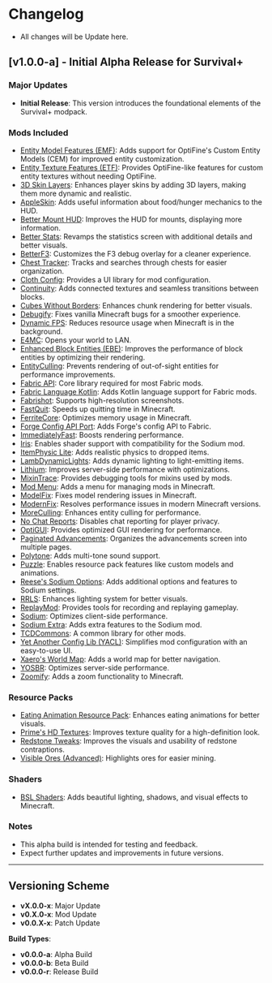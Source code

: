 # Changelog
- All changes will be Update here.

## [v1.0.0-a] - Initial Alpha Release for Survival+
### Major Updates
- **Initial Release**: This version introduces the foundational elements of the Survival+ modpack.

### Mods Included
- [Entity Model Features (EMF)](https://modrinth.com/mod/entity-model-features): Adds support for OptiFine's Custom Entity Models (CEM) for improved entity customization.
- [Entity Texture Features (ETF)](https://modrinth.com/mod/entitytexturefeatures): Provides OptiFine-like features for custom entity textures without needing OptiFine.
- [3D Skin Layers](https://modrinth.com/mod/3dskinlayers): Enhances player skins by adding 3D layers, making them more dynamic and realistic.
- [AppleSkin](https://modrinth.com/mod/appleskin): Adds useful information about food/hunger mechanics to the HUD.
- [Better Mount HUD](https://modrinth.com/mod/better-mount-hud): Improves the HUD for mounts, displaying more information.
- [Better Stats](https://modrinth.com/mod/better-stats): Revamps the statistics screen with additional details and better visuals.
- [BetterF3](https://modrinth.com/mod/betterf3): Customizes the F3 debug overlay for a cleaner experience.
- [Chest Tracker](https://modrinth.com/mod/chest-tracker): Tracks and searches through chests for easier organization.
- [Cloth Config](https://modrinth.com/mod/cloth-config): Provides a UI library for mod configuration.
- [Continuity](https://modrinth.com/mod/continuity): Adds connected textures and seamless transitions between blocks.
- [Cubes Without Borders](https://modrinth.com/mod/cubes-without-borders): Enhances chunk rendering for better visuals.
- [Debugify](https://modrinth.com/mod/debugify): Fixes vanilla Minecraft bugs for a smoother experience.
- [Dynamic FPS](https://modrinth.com/mod/dynamic-fps): Reduces resource usage when Minecraft is in the background.
- [E4MC](https://modrinth.com/mod/e4mc): Opens your world to LAN.
- [Enhanced Block Entities (EBE)](https://modrinth.com/mod/ebe): Improves the performance of block entities by optimizing their rendering.
- [EntityCulling](https://modrinth.com/mod/entityculling): Prevents rendering of out-of-sight entities for performance improvements.
- [Fabric API](https://modrinth.com/mod/fabric-api): Core library required for most Fabric mods.
- [Fabric Language Kotlin](https://modrinth.com/mod/fabric-language-kotlin): Adds Kotlin language support for Fabric mods.
- [Fabrishot](https://modrinth.com/mod/fabrishot): Supports high-resolution screenshots.
- [FastQuit](https://modrinth.com/mod/fastquit): Speeds up quitting time in Minecraft.
- [FerriteCore](https://modrinth.com/mod/ferrite-core): Optimizes memory usage in Minecraft.
- [Forge Config API Port](https://modrinth.com/mod/forge-config-api-port): Adds Forge's config API to Fabric.
- [ImmediatelyFast](https://modrinth.com/mod/immediatelyfast): Boosts rendering performance.
- [Iris](https://modrinth.com/mod/iris): Enables shader support with compatibility for the Sodium mod.
- [ItemPhysic Lite](https://modrinth.com/mod/itemphysic-lite): Adds realistic physics to dropped items.
- [LambDynamicLights](https://modrinth.com/mod/lambdynamiclights): Adds dynamic lighting to light-emitting items.
- [Lithium](https://modrinth.com/mod/lithium): Improves server-side performance with optimizations.
- [MixinTrace](https://modrinth.com/mod/mixintrace): Provides debugging tools for mixins used by mods.
- [Mod Menu](https://modrinth.com/mod/modmenu): Adds a menu for managing mods in Minecraft.
- [ModelFix](https://modrinth.com/mod/modelfix): Fixes model rendering issues in Minecraft.
- [ModernFix](https://modrinth.com/mod/modernfix): Resolves performance issues in modern Minecraft versions.
- [MoreCulling](https://modrinth.com/mod/moreculling): Enhances entity culling for performance.
- [No Chat Reports](https://modrinth.com/mod/no-chat-reports): Disables chat reporting for player privacy.
- [OptiGUI](https://modrinth.com/mod/optigui): Provides optimized GUI rendering for performance.
- [Paginated Advancements](https://modrinth.com/mod/paginatedadvancements): Organizes the advancements screen into multiple pages.
- [Polytone](https://modrinth.com/mod/polytone): Adds multi-tone sound support.
- [Puzzle](https://modrinth.com/mod/puzzle): Enables resource pack features like custom models and animations.
- [Reese's Sodium Options](https://modrinth.com/mod/reeses-sodium-options): Adds additional options and features to Sodium settings.
- [RRLS](https://modrinth.com/mod/rrls): Enhances lighting system for better visuals.
- [ReplayMod](https://modrinth.com/mod/replaymod): Provides tools for recording and replaying gameplay.
- [Sodium](https://modrinth.com/mod/sodium): Optimizes client-side performance.
- [Sodium Extra](https://modrinth.com/mod/sodium-extra): Adds extra features to the Sodium mod.
- [TCDCommons](https://modrinth.com/mod/tcdcommons): A common library for other mods.
- [Yet Another Config Lib (YACL)](https://modrinth.com/mod/yacl): Simplifies mod configuration with an easy-to-use UI.
- [Xaero's World Map](https://modrinth.com/mod/xaeros-world-map): Adds a world map for better navigation.
- [YOSBR](https://modrinth.com/mod/yosbr): Optimizes server-side performance.
- [Zoomify](https://modrinth.com/mod/zoomify): Adds a zoom functionality to Minecraft.

### Resource Packs
- [Eating Animation Resource Pack](https://modrinth.com/resourcepack/eating-animation-resource-pack): Enhances eating animations for better visuals.
- [Prime's HD Textures](https://modrinth.com/resourcepack/primes-hd-textures): Improves texture quality for a high-definition look.
- [Redstone Tweaks](https://modrinth.com/resourcepack/redstone-tweaks): Improves the visuals and usability of redstone contraptions.
- [Visible Ores (Advanced)](https://modrinth.com/resourcepack/visible-ores(advance)): Highlights ores for easier mining.

### Shaders
- [BSL Shaders](https://modrinth.com/shader/bsl-shaders): Adds beautiful lighting, shadows, and visual effects to Minecraft.

### Notes
- This alpha build is intended for testing and feedback.
- Expect further updates and improvements in future versions.

---

## Versioning Scheme
- **vX.0.0-x**: Major Update
- **v0.X.0-x**: Mod Update
- **v0.0.X-x**: Patch Update

**Build Types**:
- **v0.0.0-a**: Alpha Build
- **v0.0.0-b**: Beta Build
- **v0.0.0-r**: Release Build